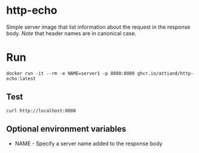 # http-echo

Simple server image that list information about the request in the response body. *Note* that header names are in canonical case.

# Run

`docker run -it --rm -e NAME=server1 -p 8080:8080 ghcr.io/attiand/http-echo:latest`

## Test

`curl http://localhost:8080`

## Optional environment variables

- NAME - Specify a server name added to the response body
